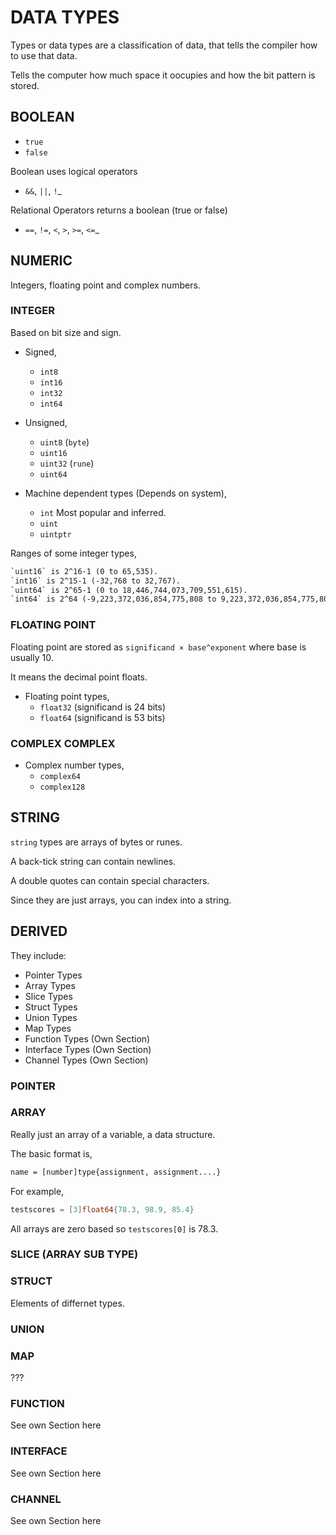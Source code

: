 # DATA TYPES

Types or data types are a classification of data,
that tells the compiler how to use that data.

Tells the computer how much space it oocupies and how the bit
pattern is stored.

## BOOLEAN

* `true`
* `false`

Boolean uses logical operators
* `&&`, `||`, `!`_

Relational Operators returns a boolean (true or false)
*  `==`, `!=`, `<`, `>`, `>=`, `<=`_

## NUMERIC

Integers, floating point and complex numbers.

### INTEGER 

Based on bit size and sign.

* Signed,
  * `int8`
  * `int16`
  * `int32`
  * `int64`

* Unsigned,
  * `uint8` (`byte`)
  * `uint16`
  * `uint32` (`rune`)
  * `uint64`

* Machine dependent types (Depends on system),
  * `int` Most popular and inferred.
  * `uint` 
  * `uintptr`

Ranges of some integer types,

```txt
`uint16` is 2^16-1 (0 to 65,535).
`int16` is 2^15-1 (-32,768 to 32,767).
`uint64` is 2^65-1 (0 to 18,446,744,073,709,551,615).
`int64` is 2^64 (-9,223,372,036,854,775,808 to 9,223,372,036,854,775,807).
```

### FLOATING POINT

Floating point are stored as `significand × base^exponent`
where base is usually 10.

It means the decimal point floats.

* Floating point types,
  * `float32` (significand is 24 bits)
  * `float64` (significand is 53 bits)

### COMPLEX COMPLEX

* Complex number types,
  * `complex64`
  * `complex128`

## STRING

`string` types are arrays of bytes or runes.

A back-tick string can contain newlines.

A double quotes can contain special characters.

Since they are just arrays, you can index into a string.

## DERIVED

They include:

* Pointer Types 
* Array Types
* Slice Types
* Struct Types
* Union Types 
* Map Types
* Function Types (Own Section)
* Interface Types (Own Section)
* Channel Types (Own Section)

### POINTER

### ARRAY

Really just an array of a variable, a data structure.

The basic format is,

```txt
name = [number]type{assignment, assignment....}
```

For example,

```go
testscores = [3]float64{78.3, 98.9, 85.4}
```

All arrays are zero based so `testscores[0]` is 78.3.

### SLICE (ARRAY SUB TYPE)

### STRUCT

Elements of differnet types.

### UNION


### MAP

???

### FUNCTION

See own Section here

### INTERFACE

See own Section here

### CHANNEL

See own Section here

